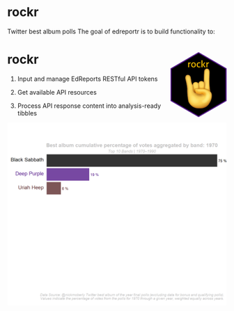 # rockr
Twitter best album polls
The goal of edreportr is to build functionality to:


# rockr <img src='hex/rockr_hex.png' align="right" height="150" />



<!-- badges: start -->

<!-- badges: end -->



1.  Input and manage EdReports RESTful API tokens

2.  Get available API resources

3.  Process API response content into analysis-ready tibbles



<p align="center">

  <img src="plots/album_poll_final_percentage.gif" alt="reviewer">



</p>